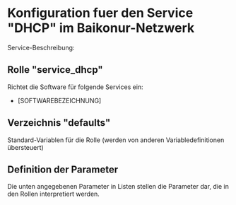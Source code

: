 # Konfiguration fuer den Service "DHCP" im Baikonur-Netzwerk
Service-Beschreibung:

## Rolle "service_dhcp"
Richtet die Software für folgende Services ein:
* [SOFTWAREBEZEICHNUNG]

## Verzeichnis "defaults"
Standard-Variablen für die Rolle (werden von anderen Variabledefinitionen übersteuert)

## Definition der Parameter
Die unten angegebenen Parameter in Listen stellen die Parameter dar, die in den Rollen interpretiert werden.
